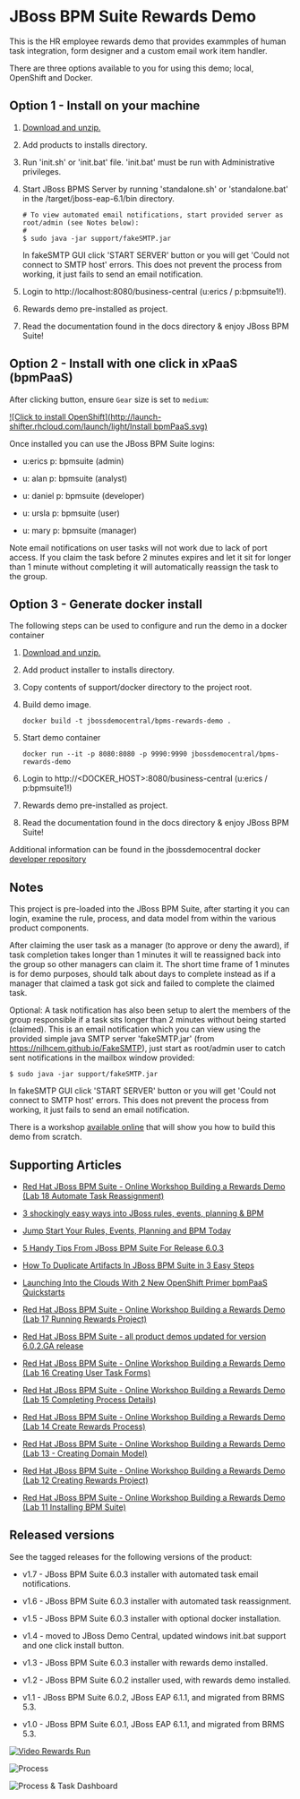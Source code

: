 JBoss BPM Suite Rewards Demo
============================
This is the HR employee rewards demo that provides exammples of human task integration, form designer
and a custom email work item handler.

There are three options available to you for using this demo; local, OpenShift and Docker.


Option 1 - Install on your machine
----------------------------------
1. [Download and unzip.](https://github.com/jbossdemocentral/bpms-rewards-demo/archive/master.zip)

2. Add products to installs directory.

3. Run 'init.sh' or 'init.bat' file. 'init.bat' must be run with Administrative privileges.

4. Start JBoss BPMS Server by running 'standalone.sh' or 'standalone.bat' in the <path-to-project>/target/jboss-eap-6.1/bin directory.

   ```
   # To view automated email notifications, start provided server as root/admin (see Notes below):
   #
   $ sudo java -jar support/fakeSMTP.jar 
   ```

   In fakeSMTP GUI click 'START SERVER' button or you will get 'Could not connect to SMTP host' errors. This does not prevent 
   the process from working, it just fails to send an email notification.

5. Login to http://localhost:8080/business-central  (u:erics / p:bpmsuite1!).

6. Rewards demo pre-installed as project.

7. Read the documentation found in the docs directory & enjoy JBoss BPM Suite!


Option 2 - Install with one click in xPaaS (bpmPaaS)
----------------------------------------------------
After clicking button, ensure `Gear` size is set to `medium`:

[![Click to install OpenShift](http://launch-shifter.rhcloud.com/launch/light/Install bpmPaaS.svg)](https://openshift.redhat.com/app/console/application_type/custom?&cartridges[]=https://raw.githubusercontent.com/jbossdemocentral/cartridge-bpmPaaS-rewards-demo/master/metadata/manifest.yml&name=rewards&gear_profile=medium&initial_git_url=)

Once installed you can use the JBoss BPM Suite logins: 

   * u:erics   p: bpmsuite  (admin)

   * u: alan   p: bpmsuite  (analyst)

   * u: daniel p: bpmsuite (developer)

   * u: ursla  p: bpmsuite (user)

   * u: mary   p: bpmsuite (manager)

Note email notifications on user tasks will not work due to lack of port access. If you claim the task before 2 minutes expires and
let it sit for longer than 1 minute without completing it will automatically reassign the task to the group.

Option 3 - Generate docker install
----------------------------------
The following steps can be used to configure and run the demo in a docker container

1. [Download and unzip.](https://github.com/jbossdemocentral/bpms-rewards-demo/archive/master.zip)

2. Add product installer to installs directory.

3. Copy contents of support/docker directory to the project root.

4. Build demo image.

	```
	docker build -t jbossdemocentral/bpms-rewards-demo .
	```
5. Start demo container

	```
	docker run --it -p 8080:8080 -p 9990:9990 jbossdemocentral/bpms-rewards-demo
	```
6. Login to http://<DOCKER_HOST>:8080/business-central (u:erics / p:bpmsuite1!)

7. Rewards demo pre-installed as project.

8. Read the documentation found in the docs directory & enjoy JBoss BPM Suite!

Additional information can be found in the jbossdemocentral docker [developer repository](https://github.com/jbossdemocentral/docker-developer)


Notes
-----
This project is pre-loaded into the JBoss BPM Suite, after starting it you can login,
examine the rule, process, and data model from within the various product components.

After claiming the user task as a manager (to approve or deny the award), if task completion takes longer
than 1 minutes it will te reassigned back into the group so other managers can claim it. The short time frame
of 1 minutes is for demo purposes, should talk about days to complete instead as if a manager that claimed a
task got sick and failed to complete the claimed task.

Optional: A task notification has also been setup to alert the members of the group responsible if a task sits longer than 2 minutes
without being started (claimed). This is an email notification which you can view using the provided simple java SMTP server 
'fakeSMTP.jar' (from https://nilhcem.github.io/FakeSMTP), just start as root/admin user to catch sent notifications in the
mailbox window provided:

   ```
   $ sudo java -jar support/fakeSMTP.jar 
   ```

   In fakeSMTP GUI click 'START SERVER' button or you will get 'Could not connect to SMTP host' errors. This does not prevent 
   the process from working, it just fails to send an email notification.

There is a workshop [available online](http://bpmworkshop-onthe.rhcloud.com) that will show you how to build this demo from scratch. 


Supporting Articles
-------------------
- [Red Hat JBoss BPM Suite - Online Workshop Building a Rewards Demo (Lab 18 Automate Task Reassignment)](http://www.schabell.org/2015/03/redhat-jboss-bpmsuite-online-workshop-lab18-automate-task-reassignment.html)

- [3 shockingly easy ways into JBoss rules, events, planning & BPM](http://www.schabell.org/2015/01/3-shockingly-easy-ways-into-jboss-brms-bpmsuite.html)

- [Jump Start Your Rules, Events, Planning and BPM Today](http://www.schabell.org/2014/12/jump-start-rules-events-planning-bpm-today.html)

- [5 Handy Tips From JBoss BPM Suite For Release 6.0.3](http://www.schabell.org/2014/10/5-handy-tips-from-jboss-bpmsuite-release-603.html)

- [How To Duplicate Artifacts In JBoss BPM Suite in 3 Easy Steps](http://www.schabell.org/2014/10/how-to-duplicate-artifacts-within-jboss-bpmsuite-in-3-easy-steps.html)

- [Launching Into the Clouds With 2 New OpenShift Primer bpmPaaS Quickstarts](http://www.schabell.org/2014/10/launching-into-clouds-with-2-new-openshift-primer-bpmpaas-quickstarts.html)

- [Red Hat JBoss BPM Suite - Online Workshop Building a Rewards Demo (Lab 17 Running Rewards Project)](http://www.schabell.org/2014/09/redhat-jboss-bpmsuite-online-workshop-lab17-running-rewards-project.html)

- [Red Hat JBoss BPM Suite - all product demos updated for version 6.0.2.GA release](http://www.schabell.org/2014/07/redhat-jboss-bpmsuite-product-demos-6.0.2-updated.html)

- [Red Hat JBoss BPM Suite - Online Workshop Building a Rewards Demo (Lab 16 Creating User Task Forms)](http://www.schabell.org/2014/06/redhat-jboss-bpmsuite-online-workshop-rewards-lab16-user-task-forms.html)

- [Red Hat JBoss BPM Suite - Online Workshop Building a Rewards Demo (Lab 15 Completing Process Details)](http://www.schabell.org/2014/06/redhat-jboss-bpmsuite-online-workshop-rewards-lab15-process-details.html)

- [Red Hat JBoss BPM Suite - Online Workshop Building a Rewards Demo (Lab 14 Create Rewards Process)](http://www.schabell.org/2014/06/redhat-jboss-bpmsuite-online-workshop-rewards-lab14-rewards-process.html)

- [Red Hat JBoss BPM Suite - Online Workshop Building a Rewards Demo (Lab 13 - Creating Domain Model)](http://www.schabell.org/2014/06/redhat-jboss-bpmsuite-online-workshop-rewards-lab13-creating-domain-model.html)

- [Red Hat JBoss BPM Suite - Online Workshop Building a Rewards Demo (Lab 12 Creating Rewards Project)](http://www.schabell.org/2014/05/redhat-jboss-brms-online-workshop-coolstore-lab12-designing-rewards-process.html)

- [Red Hat JBoss BPM Suite - Online Workshop Building a Rewards Demo (Lab 11 Installing BPM Suite)](http://www.schabell.org/2014/05/redhat-jboss-brms-online-workshop-coolstore-lab11-installing-bpmsuite.html)


Released versions
-----------------
See the tagged releases for the following versions of the product:

- v1.7 - JBoss BPM Suite 6.0.3 installer with automated task email notifications.

- v1.6 - JBoss BPM Suite 6.0.3 installer with automated task reassignment.

- v1.5 - JBoss BPM Suite 6.0.3 installer with optional docker installation.

- v1.4 - moved to JBoss Demo Central, updated windows init.bat support and one click install button.

- v1.3 - JBoss BPM Suite 6.0.3 installer with rewards demo installed.

- v1.2 - JBoss BPM Suite 6.0.2 installer used, with rewards demo installed.

- v1.1 - JBoss BPM Suite 6.0.2, JBoss EAP 6.1.1, and migrated from BRMS 5.3.

- v1.0 - JBoss BPM Suite 6.0.1, JBoss EAP 6.1.1, and migrated from BRMS 5.3.


[![Video Rewards Run](https://raw.githubusercontent.com/eschabell/erics-images/master/brms_bpms_workshop/image309.png)](http://vimeo.com/ericschabell/bpms-hr-employee-rewards-demo-run)

![Process](https://github.com/jbossdemocentral/bpms-rewards-demo/blob/master/docs/demo-images/rewards-process.png?raw=true)

![Process & Task Dashboard](https://github.com/jbossdemocentral/bpms-customer-evaluation-demo/blob/master/docs/demo-images/mock-bpm-data.png?raw=true)

